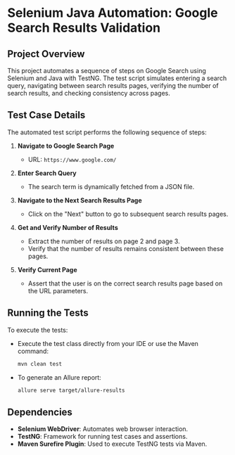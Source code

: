 # Selenium Java Automation: Google Search Results Validation

## Project Overview
This project automates a sequence of steps on Google Search using Selenium and Java with TestNG. The test script simulates entering a search query, navigating between search results pages, verifying the number of search results, and checking consistency across pages.

## Test Case Details
The automated test script performs the following sequence of steps:

1. **Navigate to Google Search Page**
   - URL: `https://www.google.com/`

2. **Enter Search Query**
   - The search term is dynamically fetched from a JSON file.

3. **Navigate to the Next Search Results Page**
   - Click on the "Next" button to go to subsequent search results pages.

4. **Get and Verify Number of Results**
   - Extract the number of results on page 2 and page 3.
   - Verify that the number of results remains consistent between these pages.

5. **Verify Current Page**
   - Assert that the user is on the correct search results page based on the URL parameters.

## Running the Tests
To execute the tests:
- Execute the test class directly from your IDE or use the Maven command:
  ```sh
  mvn clean test
  ```

- To generate an Allure report:
  ```sh
  allure serve target/allure-results
  ```

## Dependencies
- **Selenium WebDriver**: Automates web browser interaction.
- **TestNG**: Framework for running test cases and assertions.
- **Maven Surefire Plugin**: Used to execute TestNG tests via Maven.


